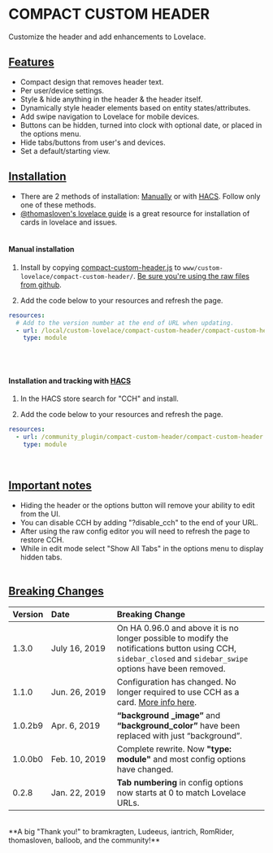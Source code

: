 # **COMPACT CUSTOM HEADER**
Customize the header and add enhancements to Lovelace.

## <u>Features</u>

* Compact design that removes header text.
* Per user/device settings.
* Style & hide anything in the header & the header itself.
* Dynamically style header elements based on entity states/attributes.
* Add swipe navigation to Lovelace for mobile devices.
* Buttons can be hidden, turned into clock with optional date, or placed in the options menu.
* Hide tabs/buttons from user's and devices.
* Set a default/starting view.

## <u>Installation</u>

* There are 2 methods of installation: [Manually](#manual-installation) or with [HACS](#installation-and-tracking-with-hacs). Follow only one of these methods.
* [@thomasloven's lovelace guide](https://github.com/thomasloven/hass-config/wiki/Lovelace-Plugins) is a great resource for installation of cards in lovelace and issues.
<br><br>
#### **Manual installation**

1. Install by copying [compact-custom-header.js](https://github.com/maykar/compact-custom-header/) to `www/custom-lovelace/compact-custom-header/`. [Be sure you're using the raw files from github](https://github.com/thomasloven/hass-config/wiki/Lovelace-Plugins#2-download-the-plugin).

2. Add the code below to your resources and refresh the page.
```yaml
resources:
  # Add to the version number at the end of URL when updating.
  - url: /local/custom-lovelace/compact-custom-header/compact-custom-header.js?v=0.0.1
    type: module
```

<br><br>

#### **Installation and tracking with [HACS](https://github.com/custom-components/hacs)**

1. In the HACS store search for "CCH" and install.

2. Add the code below to your resources and refresh the page.

```yaml
resources:
  - url: /community_plugin/compact-custom-header/compact-custom-header.js
    type: module
```

<br>

## <u>Important notes</u>

* Hiding the header or the options button will remove your ability to edit from the UI.
* You can disable CCH by adding "?disable_cch" to the end of your URL.
* After using the raw config editor you will need to refresh the page to restore CCH.
* While in edit mode select "Show All Tabs" in the options menu to display hidden tabs.
<br><br>
## <u>Breaking Changes</u>

|Version|Date&nbsp;&nbsp;&nbsp;&nbsp;&nbsp;&nbsp;&nbsp;&nbsp;&nbsp;&nbsp;&nbsp;&nbsp;&nbsp;&nbsp;&nbsp;&nbsp;&nbsp;<dot style="color: #fff">.</dot>|Breaking Change|
|:-|:-|:-|
|1.3.0|July 16, 2019|On HA 0.96.0 and above it is no longer possible to modify the notifications button using CCH, `sidebar_closed` and `sidebar_swipe` options have been removed.
|1.1.0|Jun. 26, 2019| Configuration has changed. No longer required to use CCH as a card. [More info here](1_1_0_upgrade.md).
|1.0.2b9|Apr. 6, 2019|**“background _image”** and **“background_color”** have been replaced with just “background”.
|1.0.0b0|Feb. 10, 2019|Complete rewrite. Now **"type: module"** and most config options have changed.
|0.2.8|Jan. 22, 2019|**Tab numbering** in config options now starts at 0 to match Lovelace URLs.

<br>
**A big "Thank you!" to bramkragten, Ludeeus, iantrich, RomRider, thomasloven, balloob, and the community!**
